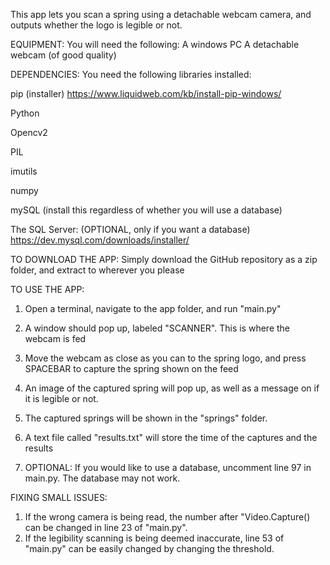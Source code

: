 This app lets you scan a spring using a detachable webcam camera, and outputs whether the logo is legible or not.




EQUIPMENT:
You will need the following:
A windows PC
A detachable webcam (of good quality)

DEPENDENCIES:
You need the following libraries installed:

pip (installer)
https://www.liquidweb.com/kb/install-pip-windows/

Python

Opencv2


PIL


imutils

numpy


mySQL (install this regardless of whether you will use a database)



The SQL Server: (OPTIONAL, only if you want a database)
https://dev.mysql.com/downloads/installer/



TO DOWNLOAD THE APP:
Simply download the GitHub repository as a zip folder, and extract to wherever you please


TO USE THE APP:

1. Open a terminal, navigate to the app folder, and run "main.py"


2. A window should pop up, labeled "SCANNER". This is where the webcam is fed


3. Move the webcam as close as you can to the spring logo, and press SPACEBAR to capture the spring shown on the feed

4. An image of the captured spring will pop up, as well as a message on if it is legible or not.


5. The captured springs will be shown in the "springs" folder.


6. A text file called "results.txt" will store the time of the captures and the results


7. OPTIONAL: If you would like to use a database, uncomment line 97 in main.py. The database may not work.





FIXING SMALL ISSUES:

1. If the wrong camera is being read, the number after "Video.Capture() can be changed in line 23 of "main.py".
2. If the legibility scanning is being deemed inaccurate, line 53 of "main.py" can be easily changed by changing the threshold.


